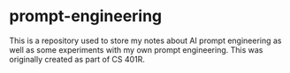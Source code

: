 # prompt-engineering
This is a repository used to store my notes about AI prompt engineering as well as some experiments with my own prompt engineering. This was originally created as part of CS 401R.
